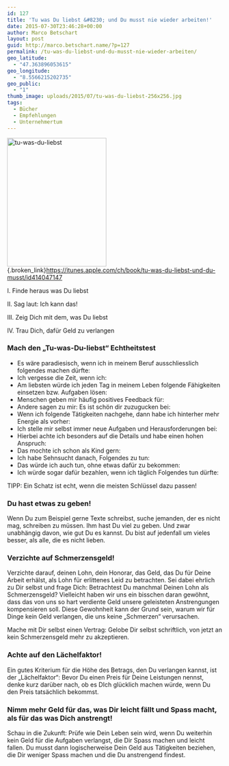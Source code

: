 ```yaml
---
id: 127
title: 'Tu was Du liebst &#8230; und Du musst nie wieder arbeiten!'
date: 2015-07-30T23:46:28+00:00
author: Marco Betschart
layout: post
guid: http://marco.betschart.name/?p=127
permalink: /tu-was-du-liebst-und-du-musst-nie-wieder-arbeiten/
geo_latitude:
  - "47.363896053615"
geo_longitude:
  - "8.5566215202735"
geo_public:
  - "1"
thumb_image: uploads/2015/07/tu-was-du-liebst-256x256.jpg
tags:
  - Bücher
  - Empfehlungen
  - Unternehmertum
---
```

[<img class="size-medium wp-image-167 alignleft" src="http://blog.marco.betschart.nameuploads/2015/07/tu-was-du-liebst-232x300.jpg" alt="tu-was-du-liebst" width="232" height="300" srcset="/assets/uploads/2015/07/tu-was-du-liebst-232x300.jpg 232w, uploads/2015/07/tu-was-du-liebst-792x1024.jpg 792w, uploads/2015/07/tu-was-du-liebst.jpg 1160w, uploads/2015/07/tu-was-du-liebst-148x192.jpg 148w" sizes="(max-width: 232px) 100vw, 232px" />](http://blog.marco.betschart.nameuploads/2015/07/tu-was-du-liebst.jpg){.broken_link}<https://itunes.apple.com/ch/book/tu-was-du-liebst-und-du-musst/id414047147>

I. Finde heraus was Du liebst

II. Sag laut: Ich kann das!

III. Zeig Dich mit dem, was Du liebst

IV. Trau Dich, dafür Geld zu verlangen<!--more-->

### Mach den &#8222;Tu-was-Du-liebst&#8220; Echtheitstest

  * Es wäre paradiesisch, wenn ich in meinem Beruf ausschliesslich folgendes machen dürfte:
  * Ich vergesse die Zeit, wenn ich:
  * Am liebsten würde ich jeden Tag in meinem Leben folgende Fähigkeiten einsetzen bzw. Aufgaben lösen:
  * Menschen geben mir häufig positives Feedback für:
  * Andere sagen zu mir: Es ist schön dir zuzugucken bei:
  * Wenn ich folgende Tätigkeiten nachgehe, dann habe ich hinterher mehr Energie als vorher:
  * Ich stelle mir selbst immer neue Aufgaben und Herausforderungen bei:
  * Hierbei achte ich besonders auf die Details und habe einen hohen Anspruch:
  * Das mochte ich schon als Kind gern:
  * Ich habe Sehnsucht danach, Folgendes zu tun:
  * Das würde ich auch tun, ohne etwas dafür zu bekommen:
  * Ich würde sogar dafür bezahlen, wenn ich täglich Folgendes tun dürfte:

TIPP: Ein Schatz ist echt, wenn die meisten Schlüssel dazu passen!

### Du hast etwas zu geben!

Wenn Du zum Beispiel gerne Texte schreibst, suche jemanden, der es nicht mag, schreiben zu müssen. Ihm hast Du viel zu geben. Und zwar unabhängig davon, wie gut Du es kannst. Du bist auf jedenfall um vieles besser, als alle, die es nicht lieben.

### Verzichte auf Schmerzensgeld!

Verzichte darauf, deinen Lohn, dein Honorar, das Geld, das Du für Deine Arbeit erhälst, als Lohn für erlittenes Leid zu betrachten. Sei dabei ehrlich zu Dir selbst und frage Dich: Betrachtest Du manchmal Deinen Lohn als Schmerzensgeld? Vielleicht haben wir uns ein bisschen daran gewöhnt, dass das von uns so hart verdiente Geld unsere geleisteten Anstrengungen kompensieren soll. Diese Gewohnheit kann der Grund sein, warum wir für Dinge kein Geld verlangen, die uns keine &#8222;Schmerzen&#8220; verursachen.

Mache mit Dir selbst einen Vertrag: Gelobe Dir selbst schriftlich, von jetzt an kein Schmerzensgeld mehr zu akzeptieren.

### Achte auf den Lächelfaktor!

Ein gutes Kriterium für die Höhe des Betrags, den Du verlangen kannst, ist der &#8222;Lächelfaktor&#8220;: Bevor Du einen Preis für Deine Leistungen nennst, denke kurz darüber nach, ob es DIch glücklich machen würde, wenn Du den Preis tatsächlich bekommst.

### Nimm mehr Geld für das, was Dir leicht fällt und Spass macht, als für das was Dich anstrengt!

Schau in die Zukunft: Prüfe wie Dein Leben sein wird, wenn Du weiterhin kein Geld für die Aufgaben verlangst, die Dir Spass machen und leicht fallen. Du musst dann logischerweise Dein Geld aus Tätigkeiten beziehen, die Dir weniger Spass machen und die Du anstrengend findest.

<div id="geo-post-127" class="geo geo-post" style="display: none">
  <span class="latitude">47.3638961</span><span class="longitude">8.5566215</span>
</div>